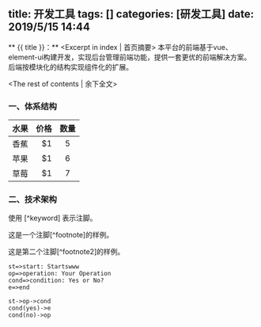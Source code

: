 title:   开发工具
tags: []
categories: [研发工具]
date: 2019/5/15 14:44
---
** {{ title }}：** <Excerpt in index | 首页摘要>
本平台的前端基于vue、element-ui构建开发，实现后台管理前端功能，提供一套更优的前端解决方案。后端按模块化的结构实现组件化的扩展。
<!-- more -->
<The rest of contents | 余下全文>

### 一、体系结构

| 水果        | 价格    |  数量  |
| --------   | -----:   | :----: |
| 香蕉        | $1      |   5    |
| 苹果        | $1      |   6    |
| 草莓        | $1      |   7    |

### 二、技术架构

使用 [^keyword] 表示注脚。

这是一个注脚[^footnote]的样例。

这是第二个注脚[^footnote2]的样例。

```flow
st=>start: Startswww
op=>operation: Your Operation
cond=>condition: Yes or No?
e=>end

st->op->cond
cond(yes)->e
cond(no)->op
```